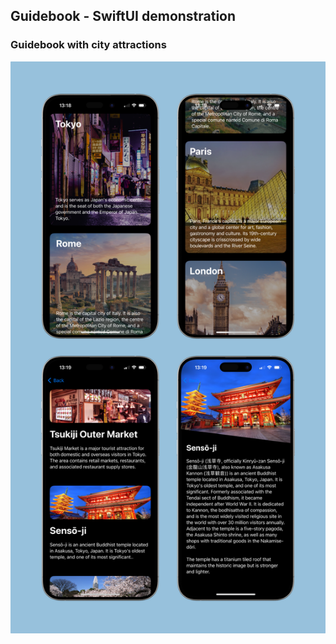 ## Guidebook - SwiftUI demonstration

### Guidebook with city attractions

![Main view](/screenshots.png "Screenshots")
